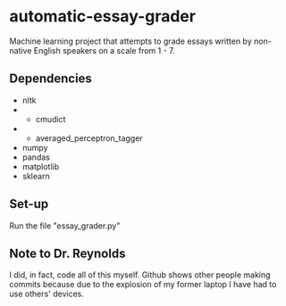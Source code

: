 # automatic-essay-grader
Machine learning project that attempts to grade essays written by non-native English speakers on a scale from 1 - 7.

## Dependencies

* nltk
* * cmudict
* * averaged_perceptron_tagger
* numpy
* pandas
* matplotlib
* sklearn

## Set-up

Run the file "essay_grader.py"

## Note to Dr. Reynolds

I did, in fact, code all of this myself. Github shows other people making commits because due to the explosion of my former laptop I have had to use others' devices.
